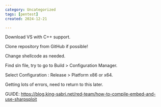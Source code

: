 ```yaml
---
category: Uncategorized
tags: [pentest]
created: 2024-12-21

---
```

Download VS with C++ support.

Clone repository from GitHub if possible!

Change shellcode as needed.

Find sln file, try to go to Build > Configuration Manager.

Select Configuration : Release > Platform x86 or x64.

Getting lots of errors, need to return to this later.


GUIDE: https://blog.king-sabri.net/red-team/how-to-compile-embed-and-use-sharpsploit




















